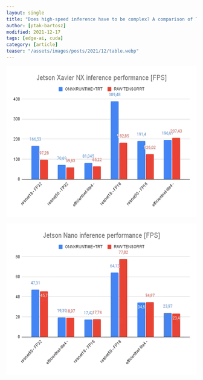 ```yaml
---
layout: single
title: "Does high-speed inference have to be complex? A comparison of TensorRT and ONNXRuntime"
author: [ptak-bartosz]
modified: 2021-12-17
tags: [edge-ai, cuda]
category: [article]
teaser: "/assets/images/posts/2021/12/table.webp"
---
```





<p align="center">
    <img src="/assets/images/posts/2021/12/xavier.webp" height="400px" />
</p>

<p align="center">
    <img src="/assets/images/posts/2021/12/nano.webp" height="400px" />
</p>